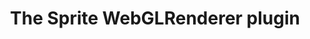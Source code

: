 ---
layout: single
title:  "The Sprite WebGLRenderer plugin"
sidebar:
  nav: "tutorials"
comments: true
---